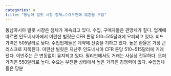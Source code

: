 ```yaml
---
categories: a
title: "동남아 빌릿 시장 침체…수요부진에 高환율 부담"
---
```

동남아시아 빌릿 시장은 침체가 계속되고 있다. 수입, 구매자들은 관망세가 짙다. 업계에 따르면 인도네시아에서 이란산 빌릿은 CFR 톤당 510~515달러에 오퍼되고 있다. 비드 가격은 505달러로 낮다. 수입업체들은 계약에 신중을 기하고 있다. 높은 환율은 가장 큰 리스크로 지목된다. 이란산 빌릿은 지난주 인도네시아 CFR 톤당 510~515달러에 거래됐다. 이번주는 큰 변동없이 유지되고 있다. 필리핀에서도 거래는 사실상 전무하다. 오퍼 가격은 550달러로 높다. 수요는 부진한 상태에서 높은 가격은 경쟁력이 없다. 수입업체들은 당분